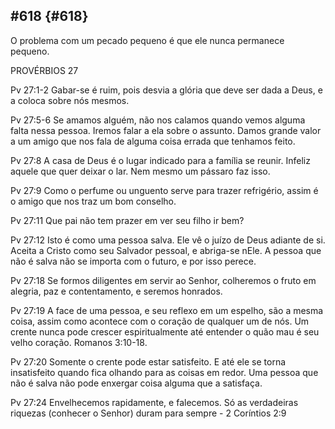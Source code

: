 ## #618 {#618}

O problema com um pecado pequeno é que ele nunca permanece pequeno.

PROVÉRBIOS 27

Pv 27:1-2 Gabar-se é ruim, pois desvia a glória que deve ser dada a Deus, e a coloca sobre nós mesmos.

Pv 27:5-6 Se amamos alguém, não nos calamos quando vemos alguma falta nessa pessoa. Iremos falar a ela sobre o assunto. Damos grande valor a um amigo que nos fala de alguma coisa errada que tenhamos feito.

Pv 27:8 A casa de Deus é o lugar indicado para a família se reunir. Infeliz aquele que quer deixar o lar. Nem mesmo um pássaro faz isso.

Pv 27:9 Como o perfume ou unguento serve para trazer refrigério, assim é o amigo que nos traz um bom conselho.

Pv 27:11 Que pai não tem prazer em ver seu filho ir bem?

Pv 27:12 Isto é como uma pessoa salva. Ele vê o juízo de Deus adiante de si. Aceita a Cristo como seu Salvador pessoal, e abriga-se nEle. A pessoa que não é salva não se importa com o futuro, e por isso perece.

Pv 27:18 Se formos diligentes em servir ao Senhor, colheremos o fruto em alegria, paz e contentamento, e seremos honrados.

Pv 27:19 A face de uma pessoa, e seu reflexo em um espelho, são a mesma coisa, assim como acontece com o coração de qualquer um de nós. Um crente nunca pode crescer espiritualmente até entender o quão mau é seu velho coração. Romanos 3:10-18.

Pv 27:20 Somente o crente pode estar satisfeito. E até ele se torna insatisfeito quando fica olhando para as coisas em redor. Uma pessoa que não é salva não pode enxergar coisa alguma que a satisfaça.

Pv 27:24 Envelhecemos rapidamente, e falecemos. Só as verdadeiras riquezas (conhecer o Senhor) duram para sempre - 2 Coríntios 2:9